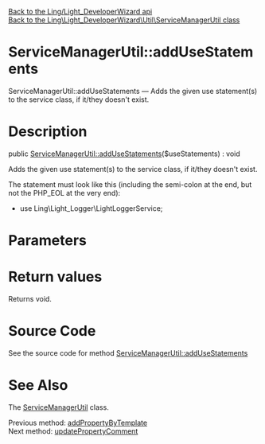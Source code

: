 [Back to the Ling/Light_DeveloperWizard api](https://github.com/lingtalfi/Light_DeveloperWizard/blob/master/doc/api/Ling/Light_DeveloperWizard.md)<br>
[Back to the Ling\Light_DeveloperWizard\Util\ServiceManagerUtil class](https://github.com/lingtalfi/Light_DeveloperWizard/blob/master/doc/api/Ling/Light_DeveloperWizard/Util/ServiceManagerUtil.md)


ServiceManagerUtil::addUseStatements
================



ServiceManagerUtil::addUseStatements — Adds the given use statement(s) to the service class, if it/they doesn't exist.




Description
================


public [ServiceManagerUtil::addUseStatements](https://github.com/lingtalfi/Light_DeveloperWizard/blob/master/doc/api/Ling/Light_DeveloperWizard/Util/ServiceManagerUtil/addUseStatements.md)($useStatements) : void




Adds the given use statement(s) to the service class, if it/they doesn't exist.

The statement must look like this (including the semi-colon at the end, but not the PHP_EOL at the very end):

- use Ling\Light_Logger\LightLoggerService;




Parameters
================



Return values
================

Returns void.








Source Code
===========
See the source code for method [ServiceManagerUtil::addUseStatements](https://github.com/lingtalfi/Light_DeveloperWizard/blob/master/Util/ServiceManagerUtil.php#L197-L200)


See Also
================

The [ServiceManagerUtil](https://github.com/lingtalfi/Light_DeveloperWizard/blob/master/doc/api/Ling/Light_DeveloperWizard/Util/ServiceManagerUtil.md) class.

Previous method: [addPropertyByTemplate](https://github.com/lingtalfi/Light_DeveloperWizard/blob/master/doc/api/Ling/Light_DeveloperWizard/Util/ServiceManagerUtil/addPropertyByTemplate.md)<br>Next method: [updatePropertyComment](https://github.com/lingtalfi/Light_DeveloperWizard/blob/master/doc/api/Ling/Light_DeveloperWizard/Util/ServiceManagerUtil/updatePropertyComment.md)<br>


